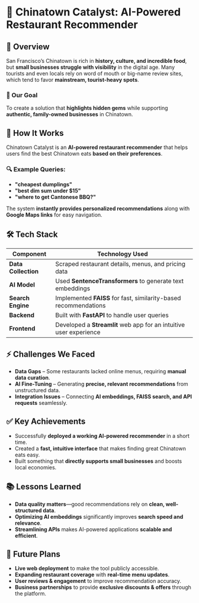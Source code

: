 # 🥡 Chinatown Catalyst: AI-Powered Restaurant Recommender  

## 📍 Overview  
San Francisco’s Chinatown is rich in **history, culture, and incredible food**, but **small businesses struggle with visibility** in the digital age. Many tourists and even locals rely on word of mouth or big-name review sites, which tend to favor **mainstream, tourist-heavy spots**.  

### 🎯 Our Goal  
To create a solution that **highlights hidden gems** while supporting **authentic, family-owned businesses** in Chinatown.  

## 🍜 How It Works  
Chinatown Catalyst is an **AI-powered restaurant recommender** that helps users find the best Chinatown eats **based on their preferences**.  

### 🔍 Example Queries:  
- **"cheapest dumplings"**  
- **"best dim sum under $15"**  
- **"where to get Cantonese BBQ?"**  

The system **instantly provides personalized recommendations** along with **Google Maps links** for easy navigation.  

## 🛠️ Tech Stack  

| Component        | Technology Used |
|-----------------|----------------|
| **Data Collection** | Scraped restaurant details, menus, and pricing data |
| **AI Model** | Used **SentenceTransformers** to generate text embeddings |
| **Search Engine** | Implemented **FAISS** for fast, similarity-based recommendations |
| **Backend** | Built with **FastAPI** to handle user queries |
| **Frontend** | Developed a **Streamlit** web app for an intuitive user experience |

## ⚡ Challenges We Faced  
- **Data Gaps** – Some restaurants lacked online menus, requiring **manual data curation**.  
- **AI Fine-Tuning** – Generating **precise, relevant recommendations** from unstructured data.  
- **Integration Issues** – Connecting **AI embeddings, FAISS search, and API requests** seamlessly.  

## ✅ Key Achievements  
- Successfully **deployed a working AI-powered recommender** in a short time.  
- Created a **fast, intuitive interface** that makes finding great Chinatown eats easy.  
- Built something that **directly supports small businesses** and boosts local economies.  

## 📚 Lessons Learned  
- **Data quality matters**—good recommendations rely on **clean, well-structured data**.  
- **Optimizing AI embeddings** significantly improves **search speed and relevance**.  
- **Streamlining APIs** makes AI-powered applications **scalable and efficient**.  

## 🚀 Future Plans  
- **Live web deployment** to make the tool publicly accessible.  
- **Expanding restaurant coverage** with **real-time menu updates**.  
- **User reviews & engagement** to improve recommendation accuracy.  
- **Business partnerships** to provide **exclusive discounts & offers** through the platform.  
